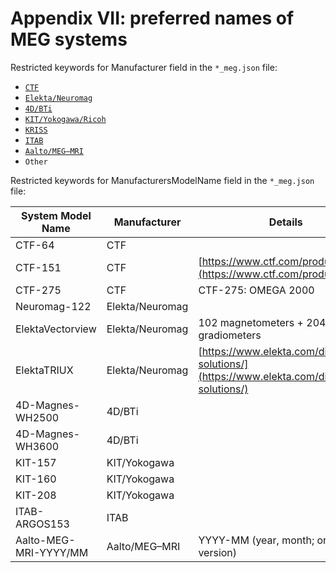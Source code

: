 # Appendix VII: preferred names of MEG systems

Restricted keywords for Manufacturer field in the `*_meg.json` file:

-   [`CTF`](06-meg-file-formats.md#ctf)
-   [`Elekta/Neuromag`](06-meg-file-formats.md#neuromagelektamegin)
-   [`4D/BTi`](06-meg-file-formats.md#bti4d-neuroimaging)
-   [`KIT/Yokogawa/Ricoh`](06-meg-file-formats.md#kityokogawaricoh)
-   [`KRISS`](06-meg-file-formats.md#kriss)
-   [`ITAB`](06-meg-file-formats.md#itab)
-   [`Aalto/MEG–MRI`](06-meg-file-formats.md#aalto-megmri)
-   `Other`

Restricted keywords for ManufacturersModelName field in the `*_meg.json` file:

| System Model Name     | Manufacturer    | Details                                                                                      |
| --------------------- | --------------- | -------------------------------------------------------------------------------------------- |
| CTF-64                | CTF             |                                                                                              |
| CTF-151               | CTF             | [https://www.ctf.com/products](https://www.ctf.com/products)                                 |
| CTF-275               | CTF             | CTF-275: OMEGA 2000                                                                          |
| Neuromag-122          | Elekta/Neuromag |                                                                                              |
| ElektaVectorview      | Elekta/Neuromag | 102 magnetometers + 204 planar gradiometers                                                  |
| ElektaTRIUX           | Elekta/Neuromag | [https://www.elekta.com/diagnostic-solutions/](https://www.elekta.com/diagnostic-solutions/) |
| 4D-Magnes-WH2500      | 4D/BTi          |                                                                                              |
| 4D-Magnes-WH3600      | 4D/BTi          |                                                                                              |
| KIT-157               | KIT/Yokogawa    |                                                                                              |
| KIT-160               | KIT/Yokogawa    |                                                                                              |
| KIT-208               | KIT/Yokogawa    |                                                                                              |
| ITAB-ARGOS153         | ITAB            |                                                                                              |
| Aalto-MEG-MRI-YYYY/MM | Aalto/MEG–MRI   | YYYY-MM (year, month; or major version)                                                      |
